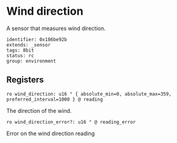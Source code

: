 # Wind direction

A sensor that measures wind direction.

    identifier: 0x186be92b
    extends: _sensor
    tags: 8bit
    status: rc
    group: environment

## Registers

    ro wind_direction: u16 ° { absolute_min=0, absolute_max=359, preferred_interval=1000 } @ reading

The direction of the wind.

    ro wind_direction_error?: u16 ° @ reading_error

Error on the wind direction reading

